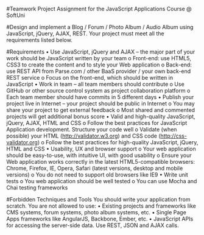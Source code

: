 #Teamwork Project Assignment for the JavaScript Applications Course @ SoftUni

#Design and implement a Blog / Forum / Photo Album / Audio Album using JavaScript, jQuery, AJAX, REST. Your project must meet all the requirements listed below.

#Requirements
•	Use JavaScript, jQuery and AJAX – the major part of your work should be JavaScript written by your team
  o	Front-end: use HTML5, CSS3 to create the content and to style your Web application
  o	Back-end: use REST API from Parse.com / other BaaS provider / your own back-end REST service
  o	Focus on the front-end, which should be written in JavaScript
•	Work in team – all team members should contribute
  o	Use GitHub or other source control system as project collaboration platform
  o	Each team member should have commits in 5 different days
•	Publish your project live in Internet – your project should be public in Internet
  o	You may share your project to get external feedback
  o	Most shared and commented projects will get additional bonus score
•	Valid and high-quality JavaScript, jQuery, AJAX, HTML and CSS
  o	Follow the best practices for JavaScript Application development. Structure your code well
  o	Validate (when possible) your HTML (http://validator.w3.org) and CSS code (http://css-validator.org)
  o	Follow the best practices for high-quality JavaScript, jQuery, HTML and CSS
•	Usability, UX and browser support
  o	Your web application should be easy-to-use, with intuitive UI, with good usability
  o	Ensure your Web application works correctly in the latest HTML5-compatible browsers: Chrome, Firefox, IE, Opera, Safari    (latest versions, desktop and mobile versions)
  o	You do not need to support old browsers like IE9
•	Write unit tests
  o	You web application should be well tested
  o	You can use Mocha and Chai testing frameworks

#Forbidden Techniques and Tools
You should write your application from scratch. You are not allowed to use:
  •	Existing projects and frameworks like CMS systems, forum systems, photo album systems, etc.
  •	Single Page Apps frameworks like AngularJS, Backbone, Ember, etc.
  •	JavaScript APIs for accessing the server-side data. Use REST, JSON and AJAX calls.
